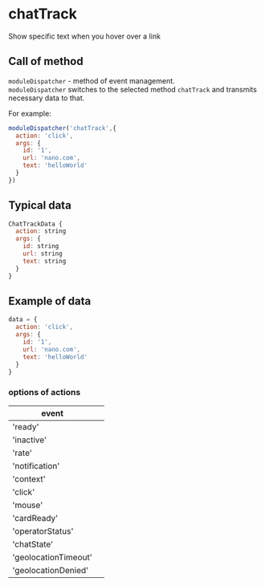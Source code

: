 # chatTrack
Show specific text when you hover over a link

## Call of method
`moduleDispatcher` - method of event management.   
`moduleDispatcher` switches to the selected method `chatTrack` and transmits necessary data to that.   

For example:
```javascript
moduleDispatcher('chatTrack',{ 
  action: 'click',   
  args: {   
    id: '1',   
    url: 'nano.com',   
    text: 'helloWorld'   
  }
})   
```

## Typical data
```javascript
ChatTrackData {   
  action: string   
  args: {   
    id: string   
    url: string   
    text: string   
  }   
}   
```

## Example of data
```javascript
data = {   
  action: 'click',   
  args: {   
    id: '1',   
    url: 'nano.com',   
    text: 'helloWorld'   
  }   
}    
```

### options of actions
| event                    |                      |
|--------------------------|----------------------| 
| 'ready'                  |                      |
| 'inactive'               |                      |
| 'rate'                   |                      |
| 'notification'           |                      |
| 'context'                |                      |
| 'click'                  |                      |
| 'mouse'                  |                      |
| 'cardReady'              |                      |
| 'operatorStatus'         |                      |
| 'chatState'              |                      |
| 'geolocationTimeout'     |                      |
| 'geolocationDenied'      |                      |
